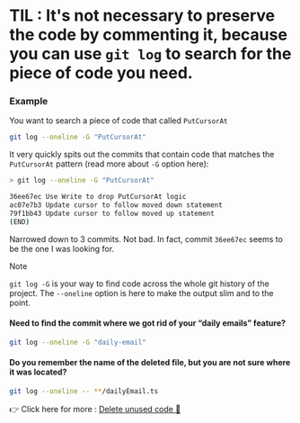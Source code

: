 
# TIL : It's not necessary to preserve the code by commenting it, because you can use `git log` to search for the piece of code you need.

### Example

You want to search a piece of code that called `PutCursorAt`

```sh
git log --oneline -G "PutCursorAt"
```

It very quickly spits out the commits that contain code that matches the `PutCursorAt` pattern (read more about `-G` option here):

```sh
> git log --oneline -G "PutCursorAt"

36ee67ec Use Write to drop PutCursorAt logic
ac07e7b3 Update cursor to follow moved down statement
79f1bb43 Update cursor to follow moved up statement
(END)

```
Narrowed down to 3 commits. Not bad. In fact, commit `36ee67ec` seems to be the one I was looking for.

>[!NOTE]
> `git log -G` is your way to find code across the whole git history of the project. The `--oneline` option is here to make the output slim and to the point.

#### Need to find the commit where we got rid of your “daily emails” feature? 

```sh
git log --oneline -G "daily-email"
```

#### Do you remember the name of the deleted file, but you are not sure where it was located?

```sh
git log --oneline -- **/dailyEmail.ts
```

👉 Click here for more : [Delete unused code 📰](https://understandlegacycode.com/blog/delete-unused-code/#how-to-retrieve-deleted-code-from-git-logs)
